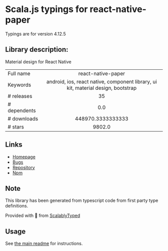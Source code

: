 
# Scala.js typings for react-native-paper

Typings are for version 4.12.5

## Library description:
Material design for React Native

|                    |                 |
| ------------------ | :-------------: |
| Full name          | react-native-paper |
| Keywords           | android, ios, react native, component library, ui kit, material design, bootstrap |
| # releases         | 35 |
| # dependents       | 0.0 |
| # downloads        | 448970.3333333333 |
| # stars            | 9802.0 |

## Links
- [Homepage](https://callstack.github.io/react-native-paper)
- [Bugs](https://github.com/callstack/react-native-paper/issues)
- [Repository](https://github.com/callstack/react-native-paper)
- [Npm](https://www.npmjs.com/package/react-native-paper)
    


## Note
This library has been generated from typescript code from first party type definitions.

Provided with :purple_heart: from [ScalablyTyped](https://github.com/oyvindberg/ScalablyTyped)

## Usage
See [the main readme](../../readme.md) for instructions.


